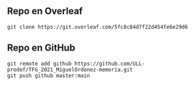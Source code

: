 ## Repo en Overleaf

```
git clone https://git.overleaf.com/5fc8c84d7f22d454fe6e29d6
```

## Repo en GitHub

```
git remote add github https://github.com/ULL-prodef/TFG_2021_MiguelOrdonez-memoria.git
git push github master:main
```


